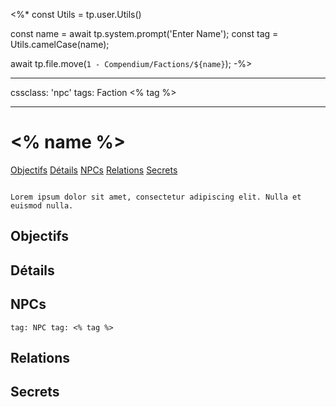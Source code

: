 <%*
const Utils = tp.user.Utils()

const name = await tp.system.prompt('Enter Name');
const tag = Utils.camelCase(name);

await tp.file.move(`1 - Compendium/Factions/${name}`);
-%>

---

cssclass: 'npc'
tags: Faction <% tag %>

---

# <% name %>
<span class="nav">[Objectifs](#Objectifs) [Détails](#Détails) [NPCs](#NPCs) [Relations](#Relations) [Secrets](#Secrets)</span>

```ad-desc

Lorem ipsum dolor sit amet, consectetur adipiscing elit. Nulla et euismod nulla.
```

## Objectifs

## Détails

## NPCs
```query
tag: NPC tag: <% tag %>
```

## Relations

## Secrets

